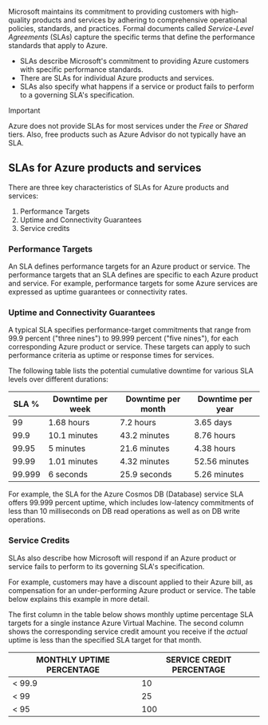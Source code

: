 Microsoft maintains its commitment to providing customers with high-quality products and services by adhering to comprehensive operational policies, standards, and practices. Formal documents called *Service-Level Agreements* (SLAs) capture the specific terms that define the performance standards that apply to Azure.

- SLAs describe Microsoft's commitment to providing Azure customers with specific performance standards.
- There are SLAs for individual Azure products and services.
- SLAs also specify what happens if a service or product fails to perform to a governing SLA's specification.

> [!IMPORTANT]
> Azure does not provide SLAs for most services under the *Free* or *Shared* tiers. Also, free products such as Azure Advisor do not typically have an SLA.

## SLAs for Azure products and services

There are three key characteristics of SLAs for Azure products and services:

1. Performance Targets
1. Uptime and Connectivity Guarantees
1. Service credits

### Performance Targets
An SLA defines performance targets for an Azure product or service. The performance targets that an SLA defines are specific to each Azure product and service. For example, performance targets for some Azure services are expressed as uptime guarantees or connectivity rates.

### Uptime and Connectivity Guarantees
A typical SLA specifies performance-target commitments that range from 99.9 percent ("three nines") to 99.999 percent ("five nines"), for each corresponding Azure product or service. These targets can apply to such performance criteria as uptime or response times for services.

The following table lists the potential cumulative downtime for various SLA levels over different durations:

| SLA % | Downtime per week | Downtime per month | Downtime per year |
| --- | --- | --- | --- |
| 99 |1.68 hours |7.2 hours |3.65 days |
| 99.9 |10.1 minutes |43.2 minutes |8.76 hours |
| 99.95 |5 minutes |21.6 minutes |4.38 hours |
| 99.99 |1.01 minutes |4.32 minutes |52.56 minutes |
| 99.999 |6 seconds |25.9 seconds |5.26 minutes |

For example, the SLA for the Azure Cosmos DB (Database) service SLA offers 99.999 percent uptime, which includes low-latency commitments of less than 10 milliseconds on DB read operations as well as on DB write operations.

### Service Credits
SLAs also describe how Microsoft will respond if an Azure product or service fails to perform to its governing SLA's specification.

For example, customers may have a discount applied to their Azure bill, as compensation for an under-performing Azure product or service. The table below explains this example in more detail.

The first column in the table below shows monthly uptime percentage SLA targets for a single instance Azure Virtual Machine. The second column shows the corresponding service credit amount you receive if the *actual* uptime is less than the specified SLA target for that month.

| MONTHLY UPTIME PERCENTAGE | SERVICE CREDIT PERCENTAGE|
| --- | --- |
| < 99.9 |10 |
| < 99 |25 |
| < 95 |100 |

